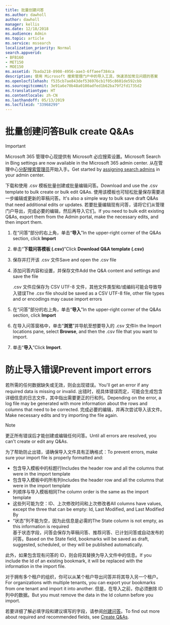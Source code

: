 ```yaml
---
title: 批量创建问答
ms.author: dawholl
author: dawholl
manager: kellis
ms.date: 12/18/2018
ms.audience: Admin
ms.topic: article
ms.service: mssearch
localization_priority: Normal
search.appverid:
- BFB160
- MET150
- MOE150
ms.assetid: 7bada218-8908-4956-aae3-6ffaeef384ca
description: 使用 Microsoft 搜索管理门户中的导入工具，快速添加常见问题的答案
ms.openlocfilehash: f535cb7ae843def536976cb1f05c8601de592cbb
ms.sourcegitcommit: 3e91a6e70b48a0100adfed1b62ba79f2fd1735d2
ms.translationtype: HT
ms.contentlocale: zh-CN
ms.lasthandoff: 05/13/2019
ms.locfileid: "33968299"
---
```

# <a name="bulk-create-qas"></a><span data-ttu-id="c0a99-103">批量创建问答</span><span class="sxs-lookup"><span data-stu-id="c0a99-103">Bulk create Q&As</span></span>

> [!IMPORTANT]
> <span data-ttu-id="c0a99-104">Microsoft 365 管理中心现提供有 Microsoft 必应搜索设置。</span><span class="sxs-lookup"><span data-stu-id="c0a99-104">Microsoft Search in Bing settings are now available in the Microsoft 365 admin center.</span></span> <span data-ttu-id="c0a99-105">从在管理中心[分配搜索管理员](https://docs.microsoft.com/zh-CN/microsoftsearch/setup-microsoft-search#step-2-assign-search-admin-and-search-editor)开始入手。</span><span class="sxs-lookup"><span data-stu-id="c0a99-105">Get started by [assigning search admins](https://docs.microsoft.com/en-us/microsoftsearch/setup-microsoft-search#step-2-assign-search-admin-and-search-editor) in your admin center.</span></span>
    
<span data-ttu-id="c0a99-106">下载和使用 .csv 模板批量创建或批量编辑问答。</span><span class="sxs-lookup"><span data-stu-id="c0a99-106">Download and use the .csv template to bulk create or bulk edit Q&As.</span></span> <span data-ttu-id="c0a99-107">使用该模板也可轻松批量保存需要进一步编辑或更新的草稿问答。</span><span class="sxs-lookup"><span data-stu-id="c0a99-107">It's also a simple way to bulk save draft Q&As that need additional edits or updates.</span></span> <span data-ttu-id="c0a99-108">若要批量编辑现有问答，请将它们从管理门户导出，完成必要的编辑，然后再导入它们。</span><span class="sxs-lookup"><span data-stu-id="c0a99-108">If you need to bulk edit existing Q&As, export them from the Admin portal, make the necessary edits, and then import them.</span></span>
  
1. <span data-ttu-id="c0a99-109">在“问答”部分的右上角，单击“**导入**”</span><span class="sxs-lookup"><span data-stu-id="c0a99-109">In the upper-right corner of the Q&As section, click **Import**</span></span>
    
2. <span data-ttu-id="c0a99-110">单击“**下载问答模板 (.csv)**”</span><span class="sxs-lookup"><span data-stu-id="c0a99-110">Click **Download Q&A template (.csv)**</span></span>
    
3. <span data-ttu-id="c0a99-111">保存并打开该 .csv 文件</span><span class="sxs-lookup"><span data-stu-id="c0a99-111">Save and open the .csv file</span></span>
    
4. <span data-ttu-id="c0a99-112">添加问答内容和设置，并保存文件</span><span class="sxs-lookup"><span data-stu-id="c0a99-112">Add the Q&A content and settings and save the file</span></span>

    <span data-ttu-id="c0a99-113">.csv 文件应保存为 CSV UTF-8 文件，其他文件类型和/或编码可能会导致导入错误</span><span class="sxs-lookup"><span data-stu-id="c0a99-113">The .csv file should be saved as a CSV UTF-8 file, other file types and or encodings may cause import errors</span></span>
    
5. <span data-ttu-id="c0a99-114">在“问答”部分的右上角，单击“**导入**”</span><span class="sxs-lookup"><span data-stu-id="c0a99-114">In the upper-right corner of the Q&As section, click **Import**</span></span>
    
6. <span data-ttu-id="c0a99-115">在导入问答窗格中，单击“**浏览**”并导航至想要导入的 .csv 文件</span><span class="sxs-lookup"><span data-stu-id="c0a99-115">In the Import locations pane, select **Browse**, and then the .csv file that you want to import.</span></span> 
    
7. <span data-ttu-id="c0a99-116">单击“**导入**”</span><span class="sxs-lookup"><span data-stu-id="c0a99-116">Click **Import**.</span></span>

# <a name="prevent-import-errors"></a><span data-ttu-id="c0a99-117">防止导入错误</span><span class="sxs-lookup"><span data-stu-id="c0a99-117">Prevent import errors</span></span>      
<span data-ttu-id="c0a99-118">若所需的任何数据缺失或无效，则会出现错误。</span><span class="sxs-lookup"><span data-stu-id="c0a99-118">You'll get an error if any required data is missing or invalid.</span></span> <span data-ttu-id="c0a99-119">出错时，视具体错误而定，可能会生成包含详细信息的日志文件，其中指出需要更正的行和列。</span><span class="sxs-lookup"><span data-stu-id="c0a99-119">Depending on the error, a log file may be generated with more information about the rows and columns that need to be corrected.</span></span> <span data-ttu-id="c0a99-120">完成必要的编辑，并再次尝试导入该文件。</span><span class="sxs-lookup"><span data-stu-id="c0a99-120">Make necessary edits and try importing the file again.</span></span>

> [!NOTE]
> <span data-ttu-id="c0a99-121">更正所有错误后才能创建或编辑任何问答。</span><span class="sxs-lookup"><span data-stu-id="c0a99-121">Until all errors are resolved, you can't create or edit any Q&As.</span></span> 

<span data-ttu-id="c0a99-122">为了帮助防止出错，请确保导入文件具有正确格式：</span><span class="sxs-lookup"><span data-stu-id="c0a99-122">To prevent errors, make sure your import file is properly formatted and:</span></span>
- <span data-ttu-id="c0a99-123">包含导入模板中的标题行</span><span class="sxs-lookup"><span data-stu-id="c0a99-123">Includes the header row and all the columns that were in the import template</span></span>
- <span data-ttu-id="c0a99-124">包含导入模板中的所有列</span><span class="sxs-lookup"><span data-stu-id="c0a99-124">Includes the header row and all the columns that were in the import template</span></span>
- <span data-ttu-id="c0a99-125">列顺序与导入模板相同</span><span class="sxs-lookup"><span data-stu-id="c0a99-125">The column order is the same as the import template</span></span>
- <span data-ttu-id="c0a99-126">这些列可能为空：ID、上次修改时间和上次修改者</span><span class="sxs-lookup"><span data-stu-id="c0a99-126">All columns have values, except the three that can be empty: Id, Last Modified, and Last Modified By</span></span>
- <span data-ttu-id="c0a99-127">“状态”列不能为空，因为此信息是必需的</span><span class="sxs-lookup"><span data-stu-id="c0a99-127">The State column is not empty, as this information is required</span></span>  
<span data-ttu-id="c0a99-128">基于状态字段，问答会保存为草稿问答、推荐问答、已计划问答或自动发布的问答。</span><span class="sxs-lookup"><span data-stu-id="c0a99-128">Based on the State field, bookmarks will be saved as draft, suggested, scheduled, or they will be published automatically.</span></span>

<span data-ttu-id="c0a99-129">此外，如果包含现有问答的 ID，则会将其替换为导入文件中的信息。</span><span class="sxs-lookup"><span data-stu-id="c0a99-129">If you include the Id of an existing bookmark, it will be replaced with the information in the import file.</span></span>

<span data-ttu-id="c0a99-130">对于拥有多个租户的组织，你可以从某个租户导出问答并将其导入另一个租户。</span><span class="sxs-lookup"><span data-stu-id="c0a99-130">For organizations with multiple tenants, you can export your bookmarks from one tenant and import it into another.</span></span> <span data-ttu-id="c0a99-131">但是，在导入之前，你必须删除 ID 列中的数据。</span><span class="sxs-lookup"><span data-stu-id="c0a99-131">But you must remove the data in the Id column before you import.</span></span>

<span data-ttu-id="c0a99-132">若要详细了解必填字段和建议填写的字段，请参阅[创建问答](create-qas.md)。</span><span class="sxs-lookup"><span data-stu-id="c0a99-132">To find out more about required and recommended fields, see [Create Q&As](create-qas.md).</span></span>

  

